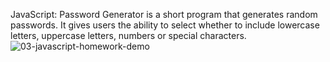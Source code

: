 JavaScript: Password Generator
is a short program that generates random passwords. 
It gives users the ability to select whether to include lowercase letters, uppercase letters, numbers or special characters. ![03-javascript-homework-demo](https://user-images.githubusercontent.com/84427990/143667836-8dabcce7-7ea4-4fc6-b9a4-d7cfac51c1ef.png)
